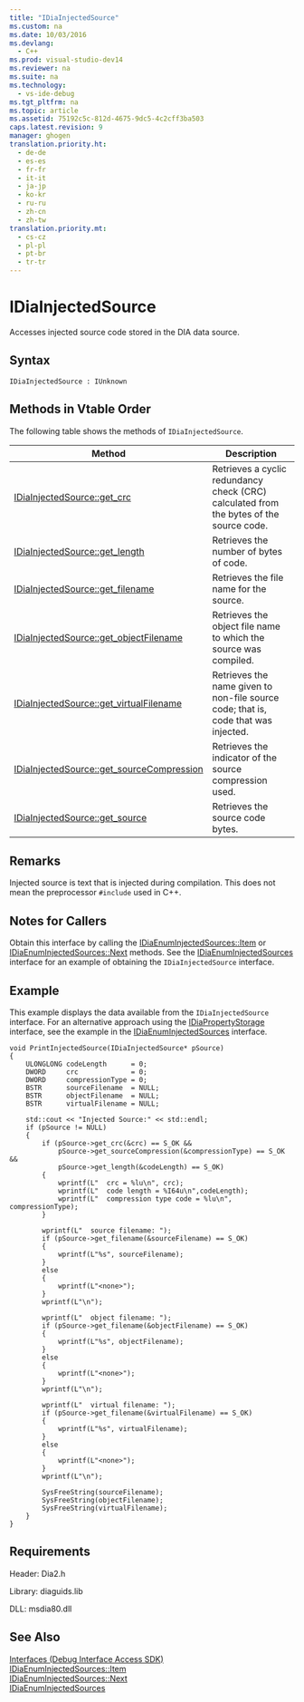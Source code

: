 ```yaml
---
title: "IDiaInjectedSource"
ms.custom: na
ms.date: 10/03/2016
ms.devlang: 
  - C++
ms.prod: visual-studio-dev14
ms.reviewer: na
ms.suite: na
ms.technology: 
  - vs-ide-debug
ms.tgt_pltfrm: na
ms.topic: article
ms.assetid: 75192c5c-812d-4675-9dc5-4c2cff3ba503
caps.latest.revision: 9
manager: ghogen
translation.priority.ht: 
  - de-de
  - es-es
  - fr-fr
  - it-it
  - ja-jp
  - ko-kr
  - ru-ru
  - zh-cn
  - zh-tw
translation.priority.mt: 
  - cs-cz
  - pl-pl
  - pt-br
  - tr-tr
---
```

# IDiaInjectedSource
Accesses injected source code stored in the DIA data source.  
  
## Syntax  
  
```  
IDiaInjectedSource : IUnknown  
```  
  
## Methods in Vtable Order  
 The following table shows the methods of `IDiaInjectedSource`.  
  
|Method|Description|  
|------------|-----------------|  
|[IDiaInjectedSource::get_crc](../VS_debugger/IDiaInjectedSource--get_crc.md)|Retrieves a cyclic redundancy check (CRC) calculated from the bytes of the source code.|  
|[IDiaInjectedSource::get_length](../VS_debugger/IDiaInjectedSource--get_length.md)|Retrieves the number of bytes of code.|  
|[IDiaInjectedSource::get_filename](../VS_debugger/IDiaInjectedSource--get_filename.md)|Retrieves the file name for the source.|  
|[IDiaInjectedSource::get_objectFilename](../VS_debugger/IDiaInjectedSource--get_objectFilename.md)|Retrieves the object file name to which the source was compiled.|  
|[IDiaInjectedSource::get_virtualFilename](../VS_debugger/IDiaInjectedSource--get_virtualFilename.md)|Retrieves the name given to non-file source code; that is, code that was injected.|  
|[IDiaInjectedSource::get_sourceCompression](../VS_debugger/IDiaInjectedSource--get_sourceCompression.md)|Retrieves the indicator of the source compression used.|  
|[IDiaInjectedSource::get_source](../VS_debugger/IDiaInjectedSource--get_source.md)|Retrieves the source code bytes.|  
  
## Remarks  
 Injected source is text that is injected during compilation. This does not mean the preprocessor `#include` used in C++.  
  
## Notes for Callers  
 Obtain this interface by calling the [IDiaEnumInjectedSources::Item](../VS_debugger/IDiaEnumInjectedSources--Item.md) or [IDiaEnumInjectedSources::Next](../VS_debugger/IDiaEnumInjectedSources--Next.md) methods. See the [IDiaEnumInjectedSources](../VS_debugger/IDiaEnumInjectedSources.md) interface for an example of obtaining the `IDiaInjectedSource` interface.  
  
## Example  
 This example displays the data available from the `IDiaInjectedSource` interface. For an alternative approach using the [IDiaPropertyStorage](../VS_debugger/IDiaPropertyStorage.md) interface, see the example in the [IDiaEnumInjectedSources](../VS_debugger/IDiaEnumInjectedSources.md) interface.  
  
```cpp#  
void PrintInjectedSource(IDiaInjectedSource* pSource)  
{  
    ULONGLONG codeLength      = 0;  
    DWORD     crc             = 0;  
    DWORD     compressionType = 0;  
    BSTR      sourceFilename  = NULL;  
    BSTR      objectFilename  = NULL;  
    BSTR      virtualFilename = NULL;  
  
    std::cout << "Injected Source:" << std::endl;  
    if (pSource != NULL)  
    {  
        if (pSource->get_crc(&crc) == S_OK &&  
            pSource->get_sourceCompression(&compressionType) == S_OK &&  
            pSource->get_length(&codeLength) == S_OK)  
        {  
            wprintf(L"  crc = %lu\n", crc);  
            wprintf(L"  code length = %I64u\n",codeLength);  
            wprintf(L"  compression type code = %lu\n", compressionType);  
        }  
  
        wprintf(L"  source filename: ");  
        if (pSource->get_filename(&sourceFilename) == S_OK)  
        {  
            wprintf(L"%s", sourceFilename);  
        }  
        else  
        {  
            wprintf(L"<none>");  
        }  
        wprintf(L"\n");  
  
        wprintf(L"  object filename: ");  
        if (pSource->get_filename(&objectFilename) == S_OK)  
        {  
            wprintf(L"%s", objectFilename);  
        }  
        else  
        {  
            wprintf(L"<none>");  
        }  
        wprintf(L"\n");  
  
        wprintf(L"  virtual filename: ");  
        if (pSource->get_filename(&virtualFilename) == S_OK)  
        {  
            wprintf(L"%s", virtualFilename);  
        }  
        else  
        {  
            wprintf(L"<none>");  
        }  
        wprintf(L"\n");  
  
        SysFreeString(sourceFilename);  
        SysFreeString(objectFilename);  
        SysFreeString(virtualFilename);  
    }  
}  
```  
  
## Requirements  
 Header: Dia2.h  
  
 Library: diaguids.lib  
  
 DLL: msdia80.dll  
  
## See Also  
 [Interfaces (Debug Interface Access SDK)](../VS_debugger/Interfaces--Debug-Interface-Access-SDK-.md)   
 [IDiaEnumInjectedSources::Item](../VS_debugger/IDiaEnumInjectedSources--Item.md)   
 [IDiaEnumInjectedSources::Next](../VS_debugger/IDiaEnumInjectedSources--Next.md)   
 [IDiaEnumInjectedSources](../VS_debugger/IDiaEnumInjectedSources.md)